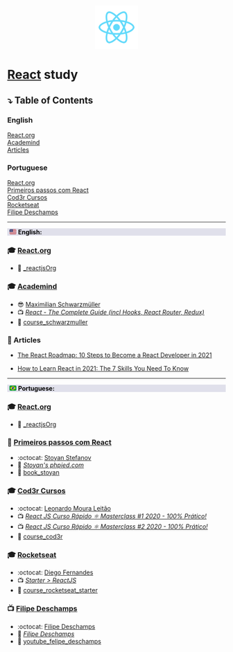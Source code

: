 <div align="center">
<img height="100" src="https://raw.githubusercontent.com/github/explore/80688e429a7d4ef2fca1e82350fe8e3517d3494d/topics/react/react.png" alt="react"/>
</div>

# **[React](https://reactjs.org/) study**

## :arrow_heading_down: Table of Contents

### English

[React.org](https://github.com/marcelosperalta/study_react#mortar_board-reactorg)  
[Academind](https://github.com/marcelosperalta/study_react#mortar_board-academind)  
[Articles](https://github.com/marcelosperalta/study_react#newspaper-articles)  

### Portuguese

[React.org](https://github.com/marcelosperalta/study_react#mortar_board-reactorg-1)  
[Primeiros passos com React](https://github.com/marcelosperalta/study_react#blue_book-primeiros-passos-com-react)  
[Cod3r Cursos](https://github.com/marcelosperalta/study_react#mortar_board-cod3r-cursos)  
[Rocketseat](https://github.com/marcelosperalta/study_react#mortar_board-rocketseat)  
[Filipe Deschamps](https://github.com/marcelosperalta/study_react#tv-filipe-deschamps)  

<hr>

<div style="padding-left:5px;background:#e0e0eb">
  <img 
    src="./.github/usa.png"
    width="16px" style="border-radius:2px">
    <b style="color:black">English:</b>
  </img>
</div>

### :mortar_board: **[React.org](https://reactjs.org/)**  
- :file_folder: [_reactjsOrg](./_reactjsOrg)  

### :mortar_board: **[Academind](https://academind.com/)**  
- :sunglasses: [Maximilian Schwarzmüller](https://github.com/maxschwarzmueller)  
- :tv: _[React - The Complete Guide (incl Hooks, React Router, Redux)](https://pro.academind.com/p/react-the-complete-guide-incl-hooks-react-router-redux)_  
- :file_folder: [course_schwarzmuller](./course_schwarzmuller)  

### :newspaper: Articles

- [The React Roadmap: 10 Steps to Become a React Developer in 2021](https://www.freecodecamp.org/news/the-react-roadmap-10-steps-to-become-a-react-developer-in-2021/)  

- [How to Learn React in 2021: The 7 Skills You Need To Know](https://www-freecodecamp-org.cdn.ampproject.org/c/s/www.freecodecamp.org/news/how-to-learn-react-skills-you-need-to-know/amp/)  

<hr>

<div style="padding-left:5px;background:#e0e0eb">
  <img 
    src="./.github/brazil.png"
    width="16px"
    style="border-radius:2px">
     <b style="color:black">Portuguese:</b>
  </img>
</div>

### :mortar_board: **[React.org](https://pt-br.reactjs.org/)**  
- :file_folder: [_reactjsOrg](./_reactjsOrgBR)  

### :blue_book: **[Primeiros passos com React](https://novatec.com.br/livros/primeiros-passos-com-react/)**  
- :octocat: [Stoyan Stefanov](https://github.com/stoyan)  
- :link: _[Stoyan's phpied.com](https://www.phpied.com/)_  
- :file_folder: [book_stoyan](./book_stoyan)  

### :mortar_board: **[Cod3r Cursos](https://www.cod3r.com.br/)**  
- :octocat: [Leonardo Moura Leitão](https://github.com/leonardomleitao)  
- :tv: _[React JS Curso Rápido ⚛️ Masterclass #1 2020 - 100% Prático!](https://www.youtube.com/watch?v=XQxitgyZ_S4)_  
- :tv: _[React JS Curso Rápido ⚛️ Masterclass #2 2020 - 100% Prático!](https://www.youtube.com/watch?v=GJ8Vm-h0V8I)_  
- :file_folder: [course_cod3r](./course_cod3r)  

### :mortar_board: **[Rocketseat](https://rocketseat.com.br/)**  
- :octocat: [Diego Fernandes](https://github.com/diego3g)  
- :tv: _[Starter > ReactJS](https://app.rocketseat.com.br/node/curso-react-js)_  
- :file_folder: [course_rocketseat_starter](./course_rocketseat_starter)  

### :tv: **[Filipe Deschamps](https://www.youtube.com/FilipeDeschamps/)**  
- :octocat: [Filipe Deschamps](https://github.com/filipedeschamps/)  
- :link: _[Filipe Deschamps](https://filipedeschamps.com.br/)_  
- :file_folder: [youtube_felipe_deschamps](./youtube_felipe_deschamps)  